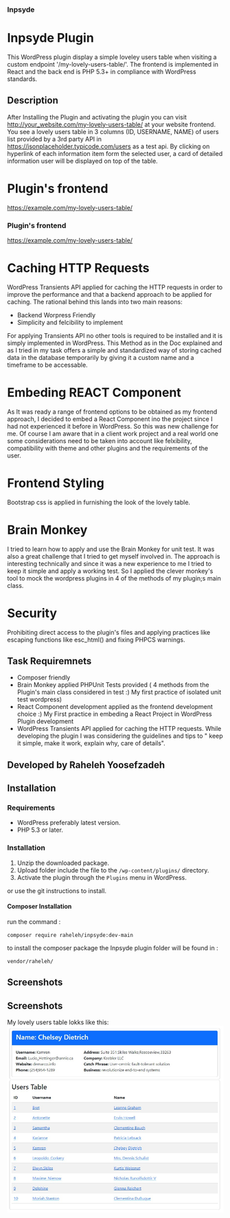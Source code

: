 ### Inpsyde ###
# Inpsyde Plugin #

This WordPress plugin display a simple loveley users table when visiting a custom endpoint '/my-lovely-users-table/'.
The frontend is implemented in React and the back end is PHP 5.3+ in compliance with WordPress standards.

## Description ##

After Installing the Plugin  and activating the plugin you can visit http://your_website.com/my-lovely-users-table/ at your website frontend.
You see a lovely users table in 3 columns (ID, USERNAME, NAME) of users list provided by a 3rd party API in https://jsonplaceholder.typicode.com/users as a test api. 
By clicking on hyperlink of each information item form the selected user, a card of detailed information user will be displayed on top of the table.

# Plugin's frontend

https://example.com/my-lovely-users-table/
  ### Plugin's frontend ###
  https://example.com/my-lovely-users-table/

# Caching HTTP Requests #

WordPress Transients API applied for caching the HTTP requests in order to improve the performance and that a backend approach to be applied for caching.
The rational behind this lands into two main reasons:
* Backend Worpress Friendly
* Simplicity and felcibility to implement

For applying Transients API no other tools is required to be installed and it is simply implemented in WordPress. This Method as in the Doc explained and as I tried in my task offers a simple and standardized way of storing cached data in the database temporarily by giving it a custom name and a timeframe to be accessable.

# Embeding REACT Component #

As It was ready a range of frontend options to be obtained as my frontend approach, I decided to embed a React Component ino the project since I had not experienced it before in WordPress. So this was new challenge for me. Of course I am aware that in a client work project and a real world one some considerations need to be taken into account like felxibility, compatibility with theme and other plugins and the requirements of the user.

# Frontend Styling #

Bootstrap css is applied in furnishing the look of the lovely table. 


# Brain Monkey #

I tried to learn how to apply and use the Brain Monkey for unit test. It was also a great challenge that I tried to get myself involved in. The approach is interesting technically and since it was a new experience to me I tried to keep it simple and apply a working test. So I applied the clever monkey's tool to mock the wordpress plugins in 4 of the methods of my plugin;s main class.

# Security #

Prohibiting direct access to the plugin's files and applying practices like escaping functions like esc_html() and fixing PHPCS warnings.

## Task Requiremnets ##

* Composer friendly
* Brain Monkey applied PHPUnit Tests provided ( 4 methods from the Plugin's main class considered in test :)  My first practice of isolated unit test wordpress)
* React Component development applied as the frontend development choice :) My First practice in embeding a React Project in WordPress Plugin development
* WordPress Transients API applied for caching the HTTP requests. 
While developing the plugin I was considering the guidelines and tips to " keep it simple, make it work, explain why, care of details". 


## Developed by Raheleh Yoosefzadeh ##

## Installation ##
### Requirements ###
* WordPress preferably latest version.
* PHP 5.3 or later.

### Installation ###

1. Unzip the downloaded package.
2. Upload folder include the file to the `/wp-content/plugins/` directory.
3. Activate the plugin through the `Plugins` menu in WordPress.

or use the git instructions to install.

#### Composer Installation ####
run the command :
```
composer require raheleh/inpsyde:dev-main
```
to install the composer package the Inpsyde plugin folder will be found in :

```
vendor/raheleh/
```

## Screenshots ##
## Screenshots ##

My lovely users table lokks like this:
![my-lovely-users-table](https://github.com/rahelehyoosefzadeh/inpsyde/blob/main/inpsyde.jpg)

